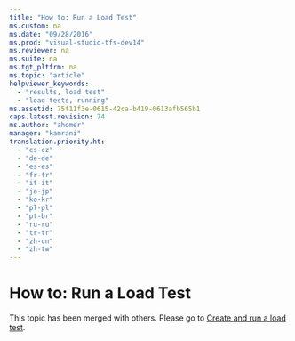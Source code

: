 ```yaml
---
title: "How to: Run a Load Test"
ms.custom: na
ms.date: "09/28/2016"
ms.prod: "visual-studio-tfs-dev14"
ms.reviewer: na
ms.suite: na
ms.tgt_pltfrm: na
ms.topic: "article"
helpviewer_keywords: 
  - "results, load test"
  - "load tests, running"
ms.assetid: 75f11f3e-0615-42ca-b419-0613afb565b1
caps.latest.revision: 74
ms.author: "ahomer"
manager: "kamrani"
translation.priority.ht: 
  - "cs-cz"
  - "de-de"
  - "es-es"
  - "fr-fr"
  - "it-it"
  - "ja-jp"
  - "ko-kr"
  - "pl-pl"
  - "pt-br"
  - "ru-ru"
  - "tr-tr"
  - "zh-cn"
  - "zh-tw"
---
```

# How to: Run a Load Test
This topic has been merged with others. Please go to [Create and run a load test](http://msdn.microsoft.com/en-us/7041cbcf-9ab1-4579-98ff-8f296aeaded4).